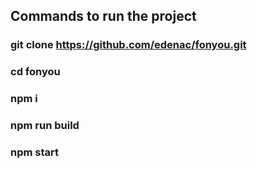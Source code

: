 ## Commands to run the project
### git clone https://github.com/edenac/fonyou.git
### cd fonyou
### npm i
### npm run build
### npm start
